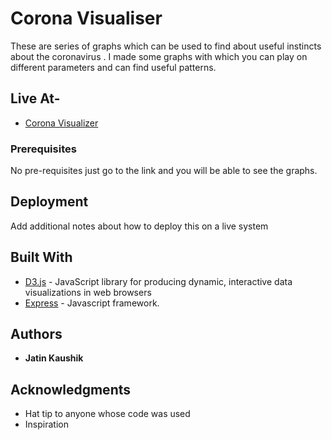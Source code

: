 # Corona Visualiser

These are series of graphs which can be used to find about useful instincts about the coronavirus . I made some graphs with which you can play on different parameters and can find useful patterns.

## Live At-

  * [Corona Visualizer](https://corona-visualiser.herokuapp.com/)

### Prerequisites

No pre-requisites just go to the link and you will be able to see the graphs.


## Deployment

Add additional notes about how to deploy this on a live system

## Built With

* [D3.js](https://d3js.org) - JavaScript library for producing dynamic, interactive data visualizations in web browsers
* [Express](https://expressjs.com/en/starter/installing.html) - Javascript framework.


## Authors

* **Jatin Kaushik**


## Acknowledgments

* Hat tip to anyone whose code was used
* Inspiration

